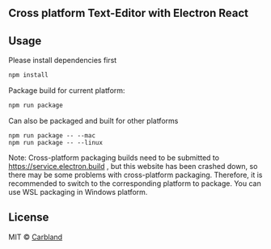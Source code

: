 ## Cross platform Text-Editor with Electron React

## Usage

Please install dependencies first

```bash
npm install
```

Package build for current platform:

```bash
npm run package
````

Can also be packaged and built for other platforms

````
npm run package -- --mac
npm run package -- --linux
````

Note: Cross-platform packaging builds need to be submitted to https://service.electron.build , but this website has been crashed down, so there may be some problems with cross-platform packaging. Therefore, it is recommended to switch to the corresponding platform to package. You can use WSL packaging in Windows platform.

## License

MIT © [Carbland](./LICENSE)
